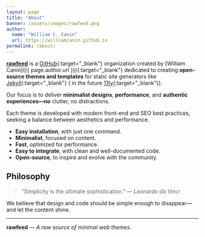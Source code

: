 ```yaml
---
layout: page
title: "About"
banner: /assets/images/rawfeed.png
author:
  name: "William C. Canin"
  url: https://williamcanin.github.io
permalink: /about/
---
```


[**rawfeed**](https://github.com/rawfeed) is a [GitHub](https://github.com/){:target="_blank"} organization created by [William Canin]({{ page.author.url }}){:target="_blank"} dedicated to creating **open-source themes and templates** for static
site generators like [Jekyll](https://jekyllrb.com){:target="_blank"} ( in the future [11ty](https://www.11ty.dev){:target="_blank"}).

Our focus is to deliver **minimalist designs**, **performance**, and **authentic experiences—no**
clutter, no distractions.

Each theme is developed with modern front-end and SEO best practices, seeking a balance between
aesthetics and performance.

- **Easy installation**, with just one command.
- **Minimalist**, focused on content.
- **Fast**, optimized for performance.
- **Easy to integrate**, with clean and well-documented code.
- **Open-source**, to inspire and evolve with the community.

## Philosophy

> "Simplicity is the ultimate sophistication." — *Leonardo da Vinci*

We believe that design and code should be simple enough to disappear—and let the content shine.

---

**rawfeed** — *A raw source of minimal web themes.*


